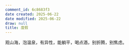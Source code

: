 ```yaml
---
comment_id: 6c8683f3
date created: 2025-06-22
date modified: 2025-06-22
draw: null
title: 度假
---
```

观山海，泡温泉，有异性，能躺平，喝点酒，别折腾，别焦虑。
